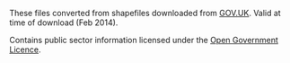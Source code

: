 These files converted from shapefiles downloaded from [GOV.UK](https://www.gov.uk/government/publications/uk-floods-2014-data). Valid at time of download (Feb 2014).

Contains public sector information licensed under the [Open Government Licence](http://www.nationalarchives.gov.uk/doc/open-government-licence/version/2/).